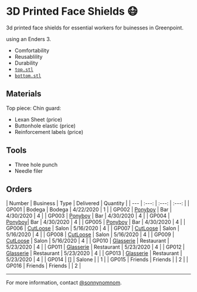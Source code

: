 # 3D Printed Face Shields 😷

3d printed face shields for essential workers for buinesses in Greenpoint.

using an Enders 3.

- Comfortability 
- Reusablility
- Durability
- [`top.stl`](https://github.com/sonnynomnom/diy-face-shields/blob/master/top.stl)
- [`bottom.stl`](https://github.com/sonnynomnom/diy-face-shields/blob/master/bottom.stl)

## Materials

Top piece:
Chin guard:

- Lexan Sheet (price)
- Buttonhole elastic (price)
- Reinforcement labels (price)

## Tools

- Three hole punch
- Needle filer

## Orders

| Number | Business | Type | Delivered | Quantity | 
| --- | :---: | :---: | :---: |
| GP001 | Bodega | Bodega | 4/22/2020 | 1 | 
| GP002 | [Ponyboy](https://www.instagram.com/ponyboyny) | Bar | 4/30/2020 | 4 | 
| GP003 | [Ponyboy](https://www.instagram.com/ponyboyny) | Bar | 4/30/2020 | 4 | 
| GP004 | [Ponyboy](https://www.instagram.com/ponyboyny)| Bar | 4/30/2020 | 4 |
| GP005 | [Ponyboy](https://www.instagram.com/ponyboyny) | Bar | 4/30/2020 | 4 | 
| GP006 | [CutLoose](https://www.instagram.com/cutloosebk/) | Salon | 5/16/2020 | 4 | 
| GP007 | [CutLoose](https://www.instagram.com/cutloosebk/) | Salon | 5/16/2020 | 4 |
| GP008 | [CutLoose](https://www.instagram.com/cutloosebk/) | Salon | 5/16/2020 | 4 | 
| GP009 | [CutLoose](https://www.instagram.com/cutloosebk/) | Salon | 5/16/2020 | 4 | 
| GP010 | [Glasserie](https://www.instagram.com/glasserienyc/) | Restaurant | 5/23/2020 | 4 | 
| GP011 | [Glasserie](https://www.instagram.com/glasserienyc/) | Restaurant | 5/23/2020 | 4 | 
| GP012 | [Glasserie](https://www.instagram.com/glasserienyc/) | Restaurant | 5/23/2020 | 4 |
| GP013 | [Glasserie](https://www.instagram.com/glasserienyc/) | Restaurant | 5/23/2020 | 4 |
| GP014 | [] | Salone | | 1 |
| GP015 | Friends | Friends | | 2 |
| GP016 | Friends | Friends | | 2 |

--- 

For more information, contact [@sonnynomnom](https://www.instagram.com/sonnynomnom).
